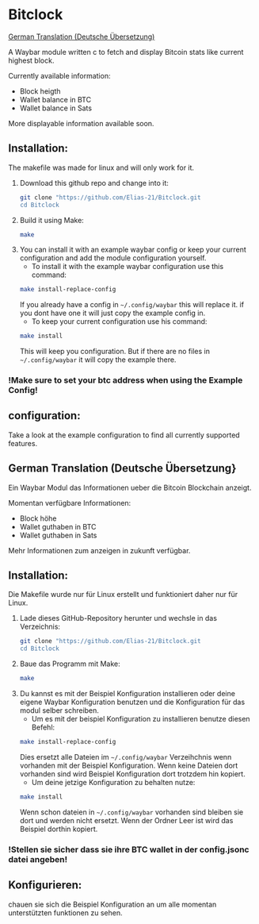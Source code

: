 # Bitclock


[German Translation (Deutsche Übersetzung)](#german-translation-deutsche-übersetzung)



A Waybar module written c to fetch and display Bitcoin stats like current highest block. 

Currently available information:
- Block heigth
- Wallet balance in BTC
- Wallet balance in Sats

More displayable information available soon.


## Installation:

The makefile was made for linux and will only work for it.
1. Download this github repo and change into it:
    ``` sh
    git clone "https://github.com/Elias-21/Bitclock.git
    cd Bitclock
    ```
2. Build it using Make:
    ``` sh
    make
    ```
3. You can install it with an example waybar config or keep your current configuration and add the module configuration yourself.
    - To install it with the example waybar configuration use this command:
    ``` sh
    make install-replace-config
    ```
    If you already have a config in `~/.config/waybar` this will replace it. if you dont have one it will just copy the example config in.
    - To keep your current configuration use his command:
    ``` sh
    make install
    ```
    This will keep you configuration. But if there are no files in `~/.config/waybar`
    it will copy the example there.

### !Make sure to set your btc address when using the Example Config!


## configuration:

Take a look at the example configuration to find all currently supported features.




## German Translation (Deutsche Übersetzung}

Ein Waybar Modul das Informationen ueber die Bitcoin Blockchain anzeigt.

Momentan verfügbare Informationen:
- Block höhe
- Wallet guthaben in BTC
- Wallet guthaben in Sats

Mehr Informationen zum anzeigen in zukunft verfügbar.


## Installation: 

Die Makefile wurde nur für Linux erstellt und funktioniert daher nur für Linux.
1. Lade dieses GitHub-Repository herunter und wechsle in das Verzeichnis:
    ``` sh
    git clone "https://github.com/Elias-21/Bitclock.git
    cd Bitclock
    ```
2. Baue das Programm mit Make:
    ``` sh
    make
    ```
3. Du kannst es mit der Beispiel Konfiguration installieren oder deine eigene Waybar Konfiguration benutzen und die Konfiguration für das modul selber schreiben.
    - Um es mit der beispiel Konfiguration zu installieren benutze diesen Befehl:
    ``` sh
    make install-replace-config
    ```
    Dies ersetzt alle Dateien im `~/.config/waybar` Verzeihchnis wenn vorhanden mit der Beispiel Konfiguration. Wenn keine Dateien dort vorhanden sind wird Beispiel Konfiguration dort trotzdem hin kopiert.
    - Um deine jetzige Konfiguration zu behalten nutze:
    ``` sh
    make install
    ```
    Wenn schon dateien in `~/.config/waybar` vorhanden sind bleiben sie dort und werden nicht ersetzt. Wenn der Ordner Leer ist wird das Beispiel dorthin kopiert.

### !Stellen sie sicher dass sie ihre BTC wallet in der config.jsonc datei angeben!


## Konfigurieren:

chauen sie sich die Beispiel Konfiguration an um alle momentan unterstützten funktionen zu sehen.
